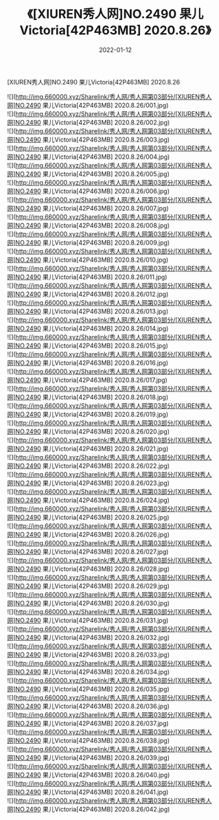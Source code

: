 ﻿---
layout: post
title:  《[XIUREN秀人网]NO.2490 果儿Victoria[42P463MB] 2020.8.26》
date:   2022-01-12
img: http://img.660000.xyz/Sharelink/秀人网/秀人网第03部分/[XIUREN秀人网]NO.2490 果儿Victoria[42P463MB] 2020.8.26/000.jpg
categories: [美女, 清纯, 唯美]
---

[XIUREN秀人网]NO.2490 果儿Victoria[42P463MB] 2020.8.26

 ![](http://img.660000.xyz/Sharelink/秀人网/秀人网第03部分/[XIUREN秀人网]NO.2490 果儿Victoria[42P463MB] 2020.8.26/001.jpg) <br>![](http://img.660000.xyz/Sharelink/秀人网/秀人网第03部分/[XIUREN秀人网]NO.2490 果儿Victoria[42P463MB] 2020.8.26/002.jpg) <br>![](http://img.660000.xyz/Sharelink/秀人网/秀人网第03部分/[XIUREN秀人网]NO.2490 果儿Victoria[42P463MB] 2020.8.26/003.jpg) <br>![](http://img.660000.xyz/Sharelink/秀人网/秀人网第03部分/[XIUREN秀人网]NO.2490 果儿Victoria[42P463MB] 2020.8.26/004.jpg) <br>![](http://img.660000.xyz/Sharelink/秀人网/秀人网第03部分/[XIUREN秀人网]NO.2490 果儿Victoria[42P463MB] 2020.8.26/005.jpg) <br>![](http://img.660000.xyz/Sharelink/秀人网/秀人网第03部分/[XIUREN秀人网]NO.2490 果儿Victoria[42P463MB] 2020.8.26/006.jpg) <br>![](http://img.660000.xyz/Sharelink/秀人网/秀人网第03部分/[XIUREN秀人网]NO.2490 果儿Victoria[42P463MB] 2020.8.26/007.jpg) <br>![](http://img.660000.xyz/Sharelink/秀人网/秀人网第03部分/[XIUREN秀人网]NO.2490 果儿Victoria[42P463MB] 2020.8.26/008.jpg) <br>![](http://img.660000.xyz/Sharelink/秀人网/秀人网第03部分/[XIUREN秀人网]NO.2490 果儿Victoria[42P463MB] 2020.8.26/009.jpg) <br>![](http://img.660000.xyz/Sharelink/秀人网/秀人网第03部分/[XIUREN秀人网]NO.2490 果儿Victoria[42P463MB] 2020.8.26/010.jpg) <br>![](http://img.660000.xyz/Sharelink/秀人网/秀人网第03部分/[XIUREN秀人网]NO.2490 果儿Victoria[42P463MB] 2020.8.26/011.jpg) <br>![](http://img.660000.xyz/Sharelink/秀人网/秀人网第03部分/[XIUREN秀人网]NO.2490 果儿Victoria[42P463MB] 2020.8.26/012.jpg) <br>![](http://img.660000.xyz/Sharelink/秀人网/秀人网第03部分/[XIUREN秀人网]NO.2490 果儿Victoria[42P463MB] 2020.8.26/013.jpg) <br>![](http://img.660000.xyz/Sharelink/秀人网/秀人网第03部分/[XIUREN秀人网]NO.2490 果儿Victoria[42P463MB] 2020.8.26/014.jpg) <br>![](http://img.660000.xyz/Sharelink/秀人网/秀人网第03部分/[XIUREN秀人网]NO.2490 果儿Victoria[42P463MB] 2020.8.26/015.jpg) <br>![](http://img.660000.xyz/Sharelink/秀人网/秀人网第03部分/[XIUREN秀人网]NO.2490 果儿Victoria[42P463MB] 2020.8.26/016.jpg) <br>![](http://img.660000.xyz/Sharelink/秀人网/秀人网第03部分/[XIUREN秀人网]NO.2490 果儿Victoria[42P463MB] 2020.8.26/017.jpg) <br>![](http://img.660000.xyz/Sharelink/秀人网/秀人网第03部分/[XIUREN秀人网]NO.2490 果儿Victoria[42P463MB] 2020.8.26/018.jpg) <br>![](http://img.660000.xyz/Sharelink/秀人网/秀人网第03部分/[XIUREN秀人网]NO.2490 果儿Victoria[42P463MB] 2020.8.26/019.jpg) <br>![](http://img.660000.xyz/Sharelink/秀人网/秀人网第03部分/[XIUREN秀人网]NO.2490 果儿Victoria[42P463MB] 2020.8.26/020.jpg) <br>![](http://img.660000.xyz/Sharelink/秀人网/秀人网第03部分/[XIUREN秀人网]NO.2490 果儿Victoria[42P463MB] 2020.8.26/021.jpg) <br>![](http://img.660000.xyz/Sharelink/秀人网/秀人网第03部分/[XIUREN秀人网]NO.2490 果儿Victoria[42P463MB] 2020.8.26/022.jpg) <br>![](http://img.660000.xyz/Sharelink/秀人网/秀人网第03部分/[XIUREN秀人网]NO.2490 果儿Victoria[42P463MB] 2020.8.26/023.jpg) <br>![](http://img.660000.xyz/Sharelink/秀人网/秀人网第03部分/[XIUREN秀人网]NO.2490 果儿Victoria[42P463MB] 2020.8.26/024.jpg) <br>![](http://img.660000.xyz/Sharelink/秀人网/秀人网第03部分/[XIUREN秀人网]NO.2490 果儿Victoria[42P463MB] 2020.8.26/025.jpg) <br>![](http://img.660000.xyz/Sharelink/秀人网/秀人网第03部分/[XIUREN秀人网]NO.2490 果儿Victoria[42P463MB] 2020.8.26/026.jpg) <br>![](http://img.660000.xyz/Sharelink/秀人网/秀人网第03部分/[XIUREN秀人网]NO.2490 果儿Victoria[42P463MB] 2020.8.26/027.jpg) <br>![](http://img.660000.xyz/Sharelink/秀人网/秀人网第03部分/[XIUREN秀人网]NO.2490 果儿Victoria[42P463MB] 2020.8.26/028.jpg) <br>![](http://img.660000.xyz/Sharelink/秀人网/秀人网第03部分/[XIUREN秀人网]NO.2490 果儿Victoria[42P463MB] 2020.8.26/029.jpg) <br>![](http://img.660000.xyz/Sharelink/秀人网/秀人网第03部分/[XIUREN秀人网]NO.2490 果儿Victoria[42P463MB] 2020.8.26/030.jpg) <br>![](http://img.660000.xyz/Sharelink/秀人网/秀人网第03部分/[XIUREN秀人网]NO.2490 果儿Victoria[42P463MB] 2020.8.26/031.jpg) <br>![](http://img.660000.xyz/Sharelink/秀人网/秀人网第03部分/[XIUREN秀人网]NO.2490 果儿Victoria[42P463MB] 2020.8.26/032.jpg) <br>![](http://img.660000.xyz/Sharelink/秀人网/秀人网第03部分/[XIUREN秀人网]NO.2490 果儿Victoria[42P463MB] 2020.8.26/033.jpg) <br>![](http://img.660000.xyz/Sharelink/秀人网/秀人网第03部分/[XIUREN秀人网]NO.2490 果儿Victoria[42P463MB] 2020.8.26/034.jpg) <br>![](http://img.660000.xyz/Sharelink/秀人网/秀人网第03部分/[XIUREN秀人网]NO.2490 果儿Victoria[42P463MB] 2020.8.26/035.jpg) <br>![](http://img.660000.xyz/Sharelink/秀人网/秀人网第03部分/[XIUREN秀人网]NO.2490 果儿Victoria[42P463MB] 2020.8.26/036.jpg) <br>![](http://img.660000.xyz/Sharelink/秀人网/秀人网第03部分/[XIUREN秀人网]NO.2490 果儿Victoria[42P463MB] 2020.8.26/037.jpg) <br>![](http://img.660000.xyz/Sharelink/秀人网/秀人网第03部分/[XIUREN秀人网]NO.2490 果儿Victoria[42P463MB] 2020.8.26/038.jpg) <br>![](http://img.660000.xyz/Sharelink/秀人网/秀人网第03部分/[XIUREN秀人网]NO.2490 果儿Victoria[42P463MB] 2020.8.26/039.jpg) <br>![](http://img.660000.xyz/Sharelink/秀人网/秀人网第03部分/[XIUREN秀人网]NO.2490 果儿Victoria[42P463MB] 2020.8.26/040.jpg) <br>![](http://img.660000.xyz/Sharelink/秀人网/秀人网第03部分/[XIUREN秀人网]NO.2490 果儿Victoria[42P463MB] 2020.8.26/041.jpg) <br>![](http://img.660000.xyz/Sharelink/秀人网/秀人网第03部分/[XIUREN秀人网]NO.2490 果儿Victoria[42P463MB] 2020.8.26/042.jpg) <br>